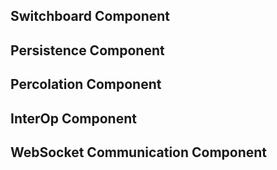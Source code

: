 ## Switchboard Component

## Persistence Component

## Percolation Component

## InterOp Component

## WebSocket Communication Component
